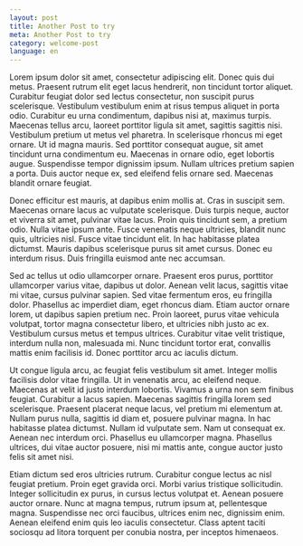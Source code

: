 ```yaml
---
layout: post
title: Another Post to try
meta: Another Post to try
category: welcome-post
language: en
---
```


<p class="test">Lorem ipsum dolor sit amet, consectetur adipiscing elit. Donec quis dui metus. Praesent rutrum elit eget lacus hendrerit, non tincidunt tortor aliquet. Curabitur feugiat dolor sed lectus consectetur, non suscipit purus scelerisque. Vestibulum vestibulum enim at risus tempus aliquet in porta odio. Curabitur eu urna condimentum, dapibus nisi at, maximus turpis. Maecenas tellus arcu, laoreet porttitor ligula sit amet, sagittis sagittis nisi. Vestibulum pretium ut metus vel pharetra. In scelerisque rhoncus mi eget ornare. Ut id magna mauris. Sed porttitor consequat augue, sit amet tincidunt urna condimentum eu. Maecenas in ornare odio, eget lobortis augue. Suspendisse tempor dignissim ipsum. Nullam ultrices pretium sapien a porta. Duis auctor neque ex, sed eleifend felis ornare sed. Maecenas blandit ornare feugiat.</p>

Donec efficitur est mauris, at dapibus enim mollis at. Cras in suscipit sem. Maecenas ornare lacus ac vulputate scelerisque. Duis turpis neque, auctor et viverra sit amet, pulvinar vitae lacus. Proin quis tincidunt sem, a pretium odio. Nulla vitae ipsum ante. Fusce venenatis neque ultricies, blandit nunc quis, ultricies nisl. Fusce vitae tincidunt elit. In hac habitasse platea dictumst. Mauris dapibus scelerisque purus sit amet cursus. Donec eu interdum risus. Duis fringilla euismod ante nec accumsan.

Sed ac tellus ut odio ullamcorper ornare. Praesent eros purus, porttitor ullamcorper varius vitae, dapibus ut dolor. Aenean velit lacus, sagittis vitae mi vitae, cursus pulvinar sapien. Sed vitae fermentum eros, eu fringilla dolor. Phasellus ac imperdiet diam, eget rhoncus diam. Etiam auctor ornare lorem, ut dapibus sapien pretium nec. Proin laoreet, purus vitae vehicula volutpat, tortor magna consectetur libero, et ultricies nibh justo ac ex. Vestibulum cursus metus et tempus ultrices. Curabitur vitae velit tristique, interdum nulla non, malesuada mi. Nunc tincidunt tortor erat, convallis mattis enim facilisis id. Donec porttitor arcu ac iaculis dictum.

Ut congue ligula arcu, ac feugiat felis vestibulum sit amet. Integer mollis facilisis dolor vitae fringilla. Ut in venenatis arcu, ac eleifend neque. Maecenas at velit id justo interdum lobortis. Vivamus a urna non sem finibus feugiat. Curabitur a lacus sapien. Maecenas sagittis fringilla lorem sed scelerisque. Praesent placerat neque lacus, vel pretium mi elementum at. Nullam purus nulla, sagittis id diam et, posuere pulvinar magna. In hac habitasse platea dictumst. Nullam id vulputate sem. Nam ut consequat ex. Aenean nec interdum orci. Phasellus eu ullamcorper magna. Phasellus ultrices, dui vitae auctor posuere, nisi mi mattis ante, congue auctor justo felis sit amet nisi.

Etiam dictum sed eros ultricies rutrum. Curabitur congue lectus ac nisl feugiat pretium. Proin eget gravida orci. Morbi varius tristique sollicitudin. Integer sollicitudin ex purus, in cursus lectus volutpat et. Aenean posuere auctor ornare. Nunc at magna tempus, rutrum ipsum at, pellentesque magna. Suspendisse nec orci faucibus, ultrices enim nec, dignissim enim. Aenean eleifend enim quis leo iaculis consectetur. Class aptent taciti sociosqu ad litora torquent per conubia nostra, per inceptos himenaeos.
